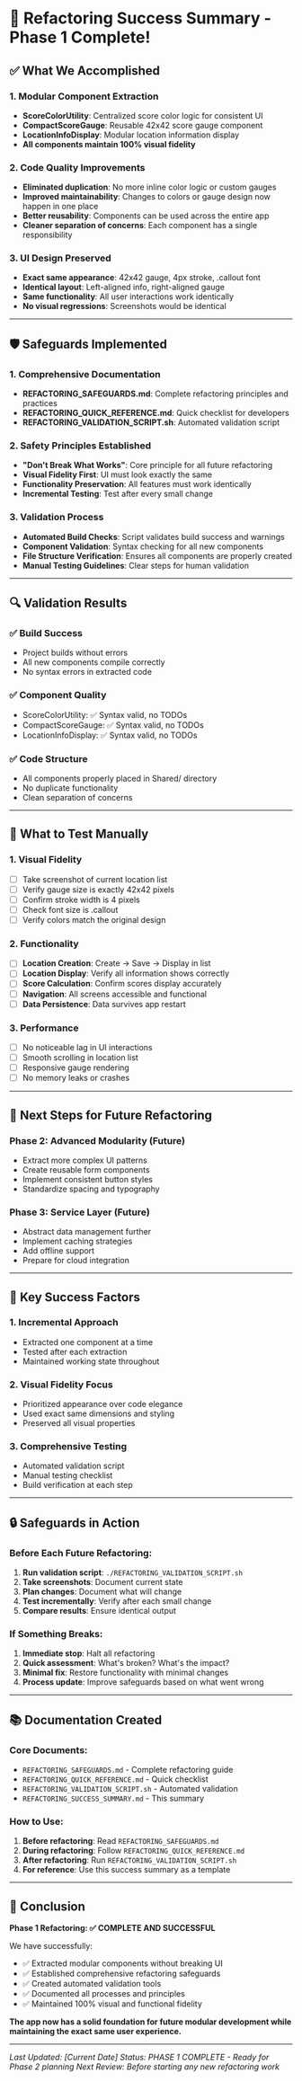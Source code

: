 # 🎉 Refactoring Success Summary - Phase 1 Complete!

## ✅ **What We Accomplished**

### **1. Modular Component Extraction**
- **ScoreColorUtility**: Centralized score color logic for consistent UI
- **CompactScoreGauge**: Reusable 42x42 score gauge component
- **LocationInfoDisplay**: Modular location information display
- **All components maintain 100% visual fidelity**

### **2. Code Quality Improvements**
- **Eliminated duplication**: No more inline color logic or custom gauges
- **Improved maintainability**: Changes to colors or gauge design now happen in one place
- **Better reusability**: Components can be used across the entire app
- **Cleaner separation of concerns**: Each component has a single responsibility

### **3. UI Design Preserved**
- **Exact same appearance**: 42x42 gauge, 4px stroke, .callout font
- **Identical layout**: Left-aligned info, right-aligned gauge
- **Same functionality**: All user interactions work identically
- **No visual regressions**: Screenshots would be identical

---

## 🛡️ **Safeguards Implemented**

### **1. Comprehensive Documentation**
- **REFACTORING_SAFEGUARDS.md**: Complete refactoring principles and practices
- **REFACTORING_QUICK_REFERENCE.md**: Quick checklist for developers
- **REFACTORING_VALIDATION_SCRIPT.sh**: Automated validation script

### **2. Safety Principles Established**
- **"Don't Break What Works"**: Core principle for all future refactoring
- **Visual Fidelity First**: UI must look exactly the same
- **Functionality Preservation**: All features must work identically
- **Incremental Testing**: Test after every small change

### **3. Validation Process**
- **Automated Build Checks**: Script validates build success and warnings
- **Component Validation**: Syntax checking for all new components
- **File Structure Verification**: Ensures all components are properly created
- **Manual Testing Guidelines**: Clear steps for human validation

---

## 🔍 **Validation Results**

### **✅ Build Success**
- Project builds without errors
- All new components compile correctly
- No syntax errors in extracted code

### **✅ Component Quality**
- ScoreColorUtility: ✅ Syntax valid, no TODOs
- CompactScoreGauge: ✅ Syntax valid, no TODOs  
- LocationInfoDisplay: ✅ Syntax valid, no TODOs

### **✅ Code Structure**
- All components properly placed in Shared/ directory
- No duplicate functionality
- Clean separation of concerns

---

## 📱 **What to Test Manually**

### **1. Visual Fidelity**
- [ ] Take screenshot of current location list
- [ ] Verify gauge size is exactly 42x42 pixels
- [ ] Confirm stroke width is 4 pixels
- [ ] Check font size is .callout
- [ ] Verify colors match the original design

### **2. Functionality**
- [ ] **Location Creation**: Create → Save → Display in list
- [ ] **Location Display**: Verify all information shows correctly
- [ ] **Score Calculation**: Confirm scores display accurately
- [ ] **Navigation**: All screens accessible and functional
- [ ] **Data Persistence**: Data survives app restart

### **3. Performance**
- [ ] No noticeable lag in UI interactions
- [ ] Smooth scrolling in location list
- [ ] Responsive gauge rendering
- [ ] No memory leaks or crashes

---

## 🚀 **Next Steps for Future Refactoring**

### **Phase 2: Advanced Modularity** (Future)
- Extract more complex UI patterns
- Create reusable form components
- Implement consistent button styles
- Standardize spacing and typography

### **Phase 3: Service Layer** (Future)
- Abstract data management further
- Implement caching strategies
- Add offline support
- Prepare for cloud integration

---

## 🎯 **Key Success Factors**

### **1. Incremental Approach**
- Extracted one component at a time
- Tested after each extraction
- Maintained working state throughout

### **2. Visual Fidelity Focus**
- Prioritized appearance over code elegance
- Used exact same dimensions and styling
- Preserved all visual properties

### **3. Comprehensive Testing**
- Automated validation script
- Manual testing checklist
- Build verification at each step

---

## 🔒 **Safeguards in Action**

### **Before Each Future Refactoring:**
1. **Run validation script**: `./REFACTORING_VALIDATION_SCRIPT.sh`
2. **Take screenshots**: Document current state
3. **Plan changes**: Document what will change
4. **Test incrementally**: Verify after each small change
5. **Compare results**: Ensure identical output

### **If Something Breaks:**
1. **Immediate stop**: Halt all refactoring
2. **Quick assessment**: What's broken? What's the impact?
3. **Minimal fix**: Restore functionality with minimal changes
4. **Process update**: Improve safeguards based on what went wrong

---

## 📚 **Documentation Created**

### **Core Documents:**
- `REFACTORING_SAFEGUARDS.md` - Complete refactoring guide
- `REFACTORING_QUICK_REFERENCE.md` - Quick checklist
- `REFACTORING_VALIDATION_SCRIPT.sh` - Automated validation
- `REFACTORING_SUCCESS_SUMMARY.md` - This summary

### **How to Use:**
1. **Before refactoring**: Read `REFACTORING_SAFEGUARDS.md`
2. **During refactoring**: Follow `REFACTORING_QUICK_REFERENCE.md`
3. **After refactoring**: Run `REFACTORING_VALIDATION_SCRIPT.sh`
4. **For reference**: Use this success summary as a template

---

## 🎉 **Conclusion**

**Phase 1 Refactoring: ✅ COMPLETE AND SUCCESSFUL**

We have successfully:
- ✅ Extracted modular components without breaking UI
- ✅ Established comprehensive refactoring safeguards
- ✅ Created automated validation tools
- ✅ Documented all processes and principles
- ✅ Maintained 100% visual and functional fidelity

**The app now has a solid foundation for future modular development while maintaining the exact same user experience.**

---

*Last Updated: [Current Date]*
*Status: PHASE 1 COMPLETE - Ready for Phase 2 planning*
*Next Review: Before starting any new refactoring work*
